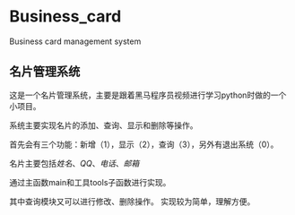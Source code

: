 # Business_card
Business card management system

## 名片管理系统
这是一个名片管理系统，主要是跟着黑马程序员视频进行学习python时做的一个小项目。

系统主要实现名片的添加、查询、显示和删除等操作。

首先会有三个功能：新增（1），显示（2），查询（3），另外有退出系统（0）。

名片主要包括*姓名*、*QQ*、*电话*、*邮箱*

通过主函数main和工具tools子函数进行实现。

其中查询模块又可以进行修改、删除操作。
实现较为简单，理解方便。
